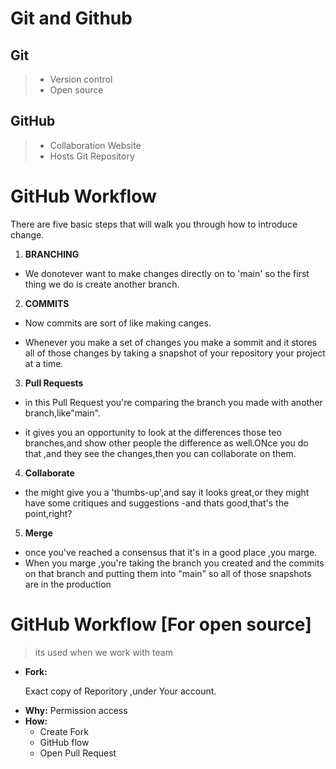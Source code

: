 # Git and Github
##  Git
> * Version control
> * Open source
## GitHub
>   * Collaboration Website
>   * Hosts Git Repository

#   GitHub Workflow
There are five basic steps that will walk you through how to introduce change.
1. **BRANCHING**

  *  We donotever want to make changes directly on to 'main' so the first thing we do is create another branch.

2. **COMMITS**

* Now commits are sort of like making canges.
  
*   Whenever you make a set of changes you make a sommit and it stores all of those changes by taking a snapshot of your repository your project at a time.

3. **Pull Requests**
*    in this Pull Request you're comparing the branch you made with another branch,like"main".

* it gives you an opportunity to look at the differences those teo branches,and show other people the difference as well.ONce you do that ,and they see the changes,then you can collaborate on them.
4. **Collaborate**
*   the might give you a 'thumbs-up',and say it looks great,or they might have some critiques and suggestions -and thats good,that's the point,right?
5. **Merge**
* once you've reached a consensus that it's in a good place ,you marge.
* When you marge ,you're taking the branch you created and the commits on that branch and putting them into "main" so all of those snapshots are in the production
# GitHub Workflow [For open source]
> its used when we work with team
+   **Fork:**
 
    Exact copy of Reporitory ,under Your account.
*  **Why:**
    Permission access
* **How:**
    *   Create Fork
    *  GitHub flow
    * Open Pull Request
